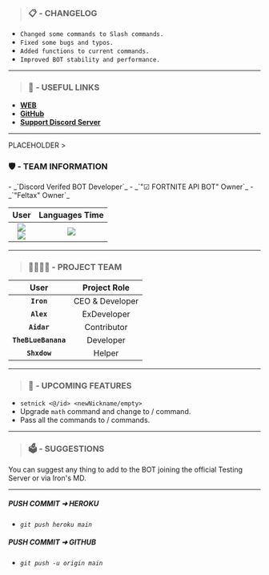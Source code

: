 ><h3><b>📋 - CHANGELOG</b></h3>
- `Changed some commands to Slash commands.`
- `Fixed some bugs and typos.`
- `Added functions to current commands.`
- `Improved BOT stability and performance.`
<hr>

><h3><b>🔗 - USEFUL LINKS</b></h3>
- **[WEB](https://feltax.herokuapp.com/)**
- **[GitHub](https://github.com/Feltax-Team)**
- **[Support Discord Server](https://dsc.gg/feltax)**

<hr>
PLACEHOLDER
><h3><b>🛡️ - TEAM INFORMATION</b></h3>
- _`Discord Verifed BOT Developer`_
- _`"☑ FORTNITE API BOT" Owner`_
- _`"Feltax" Owner`_

| User         | Languages Time            |
| :--: | :--: |
| <a href="https://github.com/Iron7III"><img align="center" src="https://github-readme-stats.vercel.app/api?username=Iron7III&theme=github_dark&show_icons=true&hide=contribs,prs"></a><br><a href="https://github.com/TheBlueBanana"><img align="center" src="https://github-readme-stats.vercel.app/api?username=TheBlueBanana&theme=github_dark&show_icons=true&hide=contribs,prs"></a> | <a href="https://wakatime.com"><img src="https://wakatime.com/share/@Iron7/0ca6ada7-4352-40cf-a676-b1b16daabd86.png" /></a> |
<hr>

><h3><b>👩‍👩‍👦‍👦 - PROJECT TEAM</b></h3>
| User         | Project Role            |
| :--:         | :--:            |
| **`Iron`**   | CEO & Developer |
| **`Alex`**   | ExDeveloper       |
| **`Aidar`**  | Contributor     |
| **`TheBLueBanana`** | Developer |
| **`Shxdow`** | Helper          |
<hr>

><h3><b>📢 - UPCOMING FEATURES</b></h3>
- `setnick <@/id> <newNickname/empty>`
- Upgrade `math` command and change to / command.
- Pass all the commands to / commands.
<hr>

><h3><b>🗳️ - SUGGESTIONS</b></h3>
You can suggest any thing to add to the BOT joining the official Testing Server or via Iron's MD.
<hr>

##### **PUSH COMMIT ➜ HEROKU**
- _`git push heroku main`_

##### **PUSH COMMIT ➜ GITHUB**
- _`git push -u origin main`_